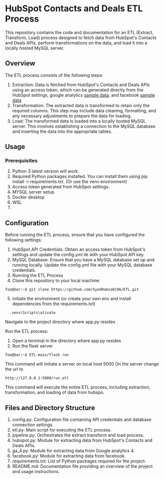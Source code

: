 # HubSpot Contacts and Deals ETL Process
This repository contains the code and documentation for an ETL (Extract, Transform, Load) process designed to fetch data from HubSpot's Contacts and Deals APIs, perform transformations on the data, and load it into a locally hosted MySQL server.

## Overview
The ETL process consists of the following steps:

1. Extraction: Data is fetched from HubSpot's Contacts and Deals APIs using an access token, which can be generated directly from the HubSpot settings, google analytics [sample data](https://developers.google.com/analytics/bigquery/web-ecommerce-demo-dataset), and facebook [sample data](https://data.world/datasets/facebook-ads)
2. Transformation: The extracted data is transformed to retain only the required columns. This step may include data cleaning, formatting, and any necessary adjustments to prepare the data for loading.
3. Load: The transformed data is loaded into a locally hosted MySQL server. This involves establishing a connection to the MySQL database and inserting the data into the appropriate tables.

## Usage
### Prerequisites
1. Python 3 latest version will work.
2. Required Python packages installed. You can install them using pip install -r requirements.txt. (Or use the venv environment)
3. Access token generated from HubSpot settings.
4. MYSQL server setup
5. Docker desktop
8. WSL
9. 
## Configuration
Before running the ETL process, ensure that you have configured the following settings:

1. HubSpot API Credentials: Obtain an access token from HubSpot's settings and update the config.yml ile with your HubSpot API key.
2. MySQL Database: Ensure that you have a MySQL database set up and running locally. Update the config.yml file with your MySQL database credentials.
3. Running the ETL Process
4. Clone this repository to your local machine:
```
foo@bar:~$ git clone https://github.com/SyedHamza0196/ETL.git
```
5. initiate the environment (or create your own env and install dependencies from the requirements.txt)
  ```
    .venv\Scripts\ativate
  ```
Navigate to the project directory where app.py resides

Run the ETL process:
1. Open a terminal in the directory where app.py resides
2. Run the flask server
```
foo@bar:~$ ETL-main/flask run
```
This command will initiate a server on local host 5000
On the server change the url to
```
http://127.0.0.1:5000/run_etl
```
This command will execute the entire ETL process, including extraction, transformation, and loading of data from hubspo.

## Files and Directory Structure
1. config.py: Configuration file containing API credentials and database connection settings.
2. etl.py: Main script for executing the ETL process.
3. pipeline.py: Orchestrates the extract transform and load process.
4. hubspot.py: Module for extracting data from HubSpot's Contacts and Deals APIs.
5. ga_4.py: Module for extracting data from Google analytics 4.
6. facebook.py: Module for extracting data from facebook.
7. requirements.txt: List of Python packages required for the project.
8. README.md: Documentation file providing an overview of the project and usage instructions.
